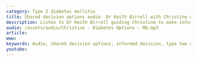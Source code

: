 ```yaml
---
category: Type 2 diabetes mellitus
title: Shared decision options audio. Dr Keith Birrell with Christine who wants to understand what she should do about her type 2 diabetes
description: Listen to Dr Keith Birrell guiding Christine to make informed decisions about how to manage her type 2 diabetes
audio: /assets/audio/Christine - Diabetes Options - MQ.mp3
article: 
www: 
keywords: Audio, shared decision options, informed decision, type two diabetes, newly diagnosed, manage, blood pressure, statin, weight, prevention, heart attack, angina, stroke, blood vessels, kidneys, blindness
youtube:
--- 
```


